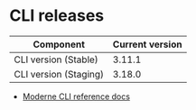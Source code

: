 # CLI releases

| Component             | Current version |
| --------------------- | --------------- |
| CLI version (Stable)  | 3.11.1          |
| CLI version (Staging) | 3.18.0          |

* [Moderne CLI reference docs](../user-documentation/moderne-cli/cli-reference.md)
